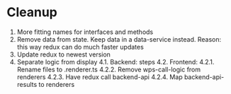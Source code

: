 # Cleanup

1. More fitting names for interfaces and methods
2. Remove data from state. Keep data in a data-service instead. Reason: this way redux can do much faster updates
3. Update redux to newest version
4. Separate logic from display
    4.1. Backend: steps
    4.2. Frontend: 
        4.2.1. Rename files to <step-name>.renderer.ts
        4.2.2. Remove wps-call-logic from renderers
        4.2.3. Have redux call backend-api
        4.2.4. Map backend-api-results to renderers